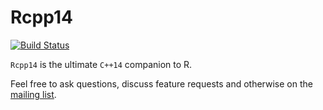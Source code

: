 Rcpp14
=======

[![Build Status](https://travis-ci.org/Rcpp11/Rcpp14.png)](https://travis-ci.org/Rcpp11/Rcpp14)

`Rcpp14` is the ultimate `C++14` companion to R. 

Feel free to ask questions, discuss feature requests and otherwise on
the [mailing list](https://groups.google.com/forum/#!forum/r-and-cpp).

